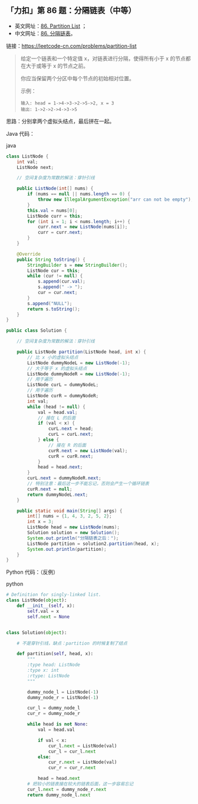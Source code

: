 ## 「力扣」第 86 题：分隔链表（中等）

- 英文网址：[86. Partition List](https://leetcode.com/problems/partition-list/description/) ；
- 中文网址：[86. 分隔链表](https://leetcode-cn.com/problems/partition-list/description/)。

链接：https://leetcode-cn.com/problems/partition-list

> 给定一个链表和一个特定值 x，对链表进行分隔，使得所有小于 x 的节点都在大于或等于 x 的节点之前。
>
> 你应当保留两个分区中每个节点的初始相对位置。
>
> 示例：
>
> ```
> 输入: head = 1->4->3->2->5->2, x = 3
> 输出: 1->2->2->4->3->5
> ```

思路：分别拿两个虚拟头结点，最后拼在一起。

Java 代码：

java

```java
class ListNode {
    int val;
    ListNode next;

    // 空间复杂度为常数的解法：穿针引线

    public ListNode(int[] nums) {
        if (nums == null || nums.length == 0) {
            throw new IllegalArgumentException("arr can not be empty");
        }
        this.val = nums[0];
        ListNode curr = this;
        for (int i = 1; i < nums.length; i++) {
            curr.next = new ListNode(nums[i]);
            curr = curr.next;
        }
    }

    @Override
    public String toString() {
        StringBuilder s = new StringBuilder();
        ListNode cur = this;
        while (cur != null) {
            s.append(cur.val);
            s.append(" -> ");
            cur = cur.next;
        }
        s.append("NULL");
        return s.toString();
    }
}

public class Solution {

    // 空间复杂度为常数的解法：穿针引线

    public ListNode partition(ListNode head, int x) {
        // 比 x 小的虚拟头结点
        ListNode dummyNodeL = new ListNode(-1);
        // 大于等于 x 的虚拟头结点
        ListNode dummyNodeR = new ListNode(-1);
        // 用于遍历
        ListNode curL = dummyNodeL;
        // 用于遍历
        ListNode curR = dummyNodeR;
        int val;
        while (head != null) {
            val = head.val;
            // 接在 L 的后面
            if (val < x) {
                curL.next = head;
                curL = curL.next;
            } else {
                // 接在 R 的后面
                curR.next = new ListNode(val);
                curR = curR.next;
            }
            head = head.next;
        }
        curL.next = dummyNodeR.next;
        // 特别注意：最后这一步不能忘记，否则会产生一个循环链表
        curR.next = null;
        return dummyNodeL.next;
    }

    public static void main(String[] args) {
        int[] nums = {1, 4, 3, 2, 5, 2};
        int x = 3;
        ListNode head = new ListNode(nums);
        Solution solution = new Solution();
        System.out.println("分隔链表之后：");
        ListNode partition = solution2.partition(head, x);
        System.out.println(partition);
    }
}
```

Python 代码：（反例）

python

```python
# Definition for singly-linked list.
class ListNode(object):
    def __init__(self, x):
        self.val = x
        self.next = None


class Solution(object):

    # 不是穿针引线，缺点：partition 的时候复制了结点

    def partition(self, head, x):
        """
        :type head: ListNode
        :type x: int
        :rtype: ListNode
        """

        dummy_node_l = ListNode(-1)
        dummy_node_r = ListNode(-1)

        cur_l = dummy_node_l
        cur_r = dummy_node_r

        while head is not None:
            val = head.val

            if val < x:
                cur_l.next = ListNode(val)
                cur_l = cur_l.next
            else:
                cur_r.next = ListNode(val)
                cur_r = cur_r.next

            head = head.next
        # 把较小的链表接在较大的链表后面，这一步容易忘记
        cur_l.next = dummy_node_r.next
        return dummy_node_l.next
```